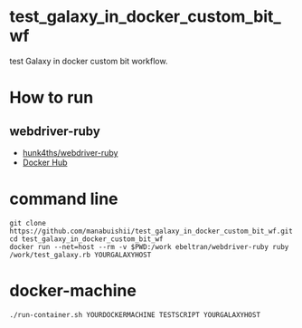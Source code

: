 # test_galaxy_in_docker_custom_bit_wf

test Galaxy in docker custom bit workflow.

# How to run

## webdriver-ruby

* [hunk4ths/webdriver-ruby](https://github.com/hunk4ths/webdriver-ruby)
* [Docker Hub](https://hub.docker.com/r/ebeltran/webdriver-ruby/)

# command line

```
git clone https://github.com/manabuishii/test_galaxy_in_docker_custom_bit_wf.git
cd test_galaxy_in_docker_custom_bit_wf
docker run --net=host --rm -v $PWD:/work ebeltran/webdriver-ruby ruby /work/test_galaxy.rb YOURGALAXYHOST
```
# docker-machine

```
./run-container.sh YOURDOCKERMACHINE TESTSCRIPT YOURGALAXYHOST
```
